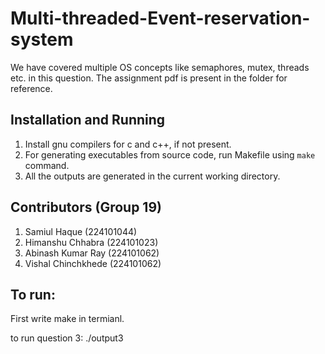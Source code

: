 # Multi-threaded-Event-reservation-system

We have covered multiple OS concepts like semaphores, mutex, threads etc. in this question. The assignment pdf is present in the folder for reference.

## Installation and Running 

1. Install gnu compilers for c and c++, if not present.
2. For generating executables from source code, run Makefile using `make` command.
3. All the outputs are generated in the current working directory.


## Contributors (Group 19)

1. Samiul Haque (224101044)
2. Himanshu Chhabra (224101023)
3. Abinash Kumar Ray (224101062)
4. Vishal Chinchkhede (224101062)

## To run:
 First write make in termianl.
 

 to run question 3: ./output3
